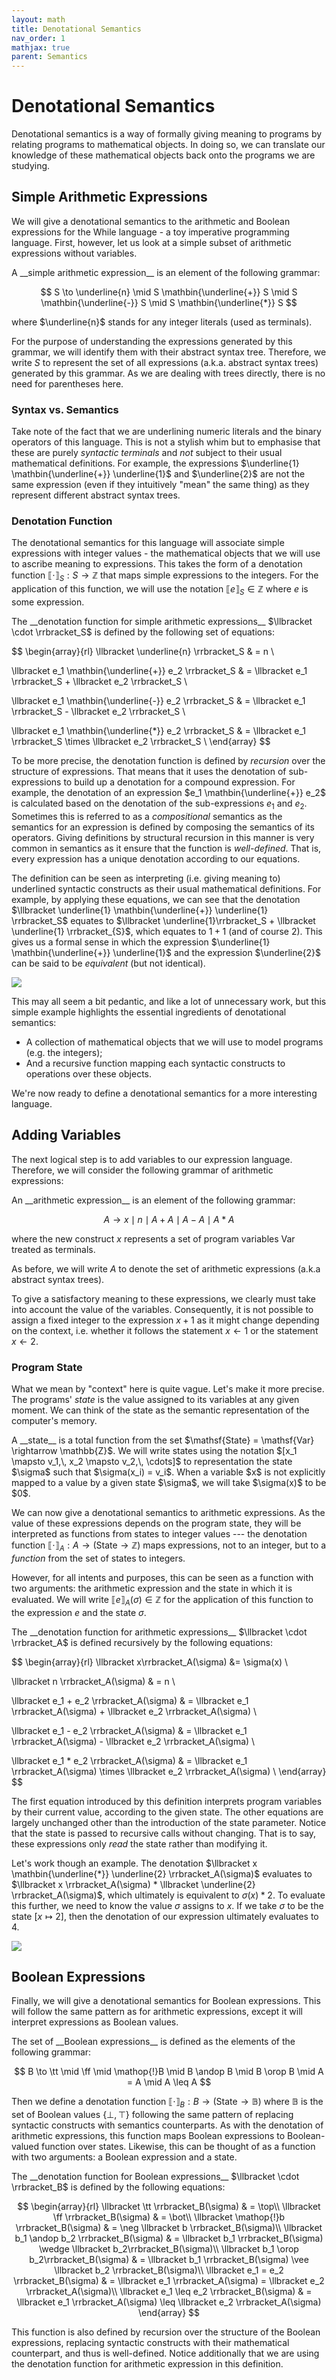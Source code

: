 ```yaml
---
layout: math
title: Denotational Semantics
nav_order: 1
mathjax: true
parent: Semantics
---
```


# Denotational Semantics

Denotational semantics is a way of formally giving meaning to programs by relating programs to mathematical objects.
In doing so, we can translate our knowledge of these mathematical objects back onto the programs we are studying.

## Simple Arithmetic Expressions

We will give a denotational semantics to the arithmetic and Boolean expressions for the While language - a toy imperative programming language.
First, however, let us look at a simple subset of arithmetic expressions without variables.

<div class="defn" markdown="1">
A __simple arithmetic expression__ is an element of the following grammar:

$$
  S \to \underline{n} \mid S \mathbin{\underline{+}} S \mid S \mathbin{\underline{-}} S \mid S \mathbin{\underline{*}} S
$$

where $\underline{n}$ stands for any integer literals (used as terminals).
</div>

For the purpose of understanding the expressions generated by this grammar, we will identify them with their abstract syntax tree.
Therefore, we write $S$ to represent the set of all expressions (a.k.a. abstract syntax trees) generated by this grammar.
As we are dealing with trees directly, there is no need for parentheses here.

### Syntax vs. Semantics

Take note of the fact that we are underlining numeric literals and the binary operators of this language.
This is not a stylish whim but to emphasise that these are purely _syntactic terminals_ and _not_ subject to their usual mathematical definitions.
For example, the expressions $\underline{1} \mathbin{\underline{+}} \underline{1}$ and $\underline{2}$ are not the same expression (even if they intuitively "mean" the same thing) as they represent different abstract syntax trees.

### Denotation Function

The denotational semantics for this language will associate simple expressions with integer values - the mathematical objects that we will use to ascribe meaning to expressions. 
This takes the form of a denotation function $\llbracket \cdot \rrbracket_S : S \rightarrow \mathbb{Z}$ that maps simple expressions to the integers.
For the application of this function, we will use the notation $\llbracket e \rrbracket_S \in \mathbb{Z}$ where $e$ is some expression.

<div class="defn" markdown="1">
The __denotation function for simple arithmetic expressions__ $\llbracket \cdot \rrbracket_S$  is defined by the following set of equations:

$$
\begin{array}{rl}
  \llbracket \underline{n} \rrbracket_S & = n \\

  \llbracket e_1 \mathbin{\underline{+}} e_2 \rrbracket_S & = \llbracket e_1 \rrbracket_S + \llbracket e_2 \rrbracket_S \\

  \llbracket e_1 \mathbin{\underline{-}} e_2 \rrbracket_S & = \llbracket e_1 \rrbracket_S - \llbracket e_2 \rrbracket_S \\

  \llbracket e_1 \mathbin{\underline{*}} e_2 \rrbracket_S & = \llbracket e_1 \rrbracket_S \times \llbracket e_2 \rrbracket_S \\
\end{array}
$$

</div>

To be more precise, the denotation function is defined by _recursion_ over the structure of expressions.
That means that it uses the denotation of sub-expressions to build up a denotation for a compound expression.
For example, the denotation of an expression $e_1 \mathbin{\underline{+}} e_2$ is calculated based on the denotation of the sub-expressions $e_1$ and $e_2$.
Sometimes this is referred to as a _compositional_ semantics as the semantics for an expression is defined by composing the semantics of its operators.
Giving definitions by structural recursion in this manner is very common in semantics as it ensure that the function is _well-defined_.
That is, every expression has a unique denotation according to our equations.

The definition can be seen as interpreting (i.e. giving meaning to) underlined syntactic constructs as their usual mathematical definitions.
For example, by applying these equations, we can see that the denotation $\llbracket \underline{1} \mathbin{\underline{+}} \underline{1} \rrbracket_S$ equates to $\llbracket \underline{1}\rrbracket_S + \llbracket \underline{1} \rrbracket_{S}$, which equates to $1 + 1$ (and of course $2$).
This gives us a formal sense in which the expression $\underline{1} \mathbin{\underline{+}} \underline{1}$ and the expression $\underline{2}$ can be said to be _equivalent_ (but not identical).

<img src="../assets/semantics/simple-denotation.png" style="max-width:300px"/>

This may all seem a bit pedantic, and like a lot of unnecessary work, but this simple example highlights the essential ingredients of denotational semantics:

* A collection of mathematical objects that we will use to model programs (e.g. the integers);
* And a recursive function mapping each syntactic constructs to operations over these objects. 

We're now ready to define a denotational semantics for a more interesting language.

## Adding Variables

The next logical step is to add variables to our expression language.
Therefore, we will consider the following grammar of arithmetic expressions:

<div class="defn" markdown="1">
An __arithmetic expression__ is an element of the following grammar:

$$
  A \to x \mid n \mid A + A \mid A - A \mid A * A
$$

where the new construct $x$ represents a set of program variables $\mathsf{Var}$ treated as terminals.
</div>

As before, we will write $A$ to denote the set of arithmetic expressions (a.k.a abstract syntax trees).

To give a satisfactory meaning to these expressions, we clearly must take into account the value of the variables.
Consequently, it is not possible to assign a fixed integer to the expression $x + 1$ as it might change depending on the context, i.e. whether it follows the statement $x \leftarrow 1$ or the statement $x \leftarrow 2$.

### Program State

What we mean by "context" here is quite vague.
Let's make it more precise.
The programs' _state_ is the value assigned to its variables at any given moment.
We can think of the state as the semantic representation of the computer's memory.

<div class="defn" markdown="1">
A __state__ is a total function from the set $\mathsf{State} = \mathsf{Var} \rightarrow \mathbb{Z}$.
We will write states using the notation $[x_1 \mapsto v_1,\, x_2 \mapsto v_2,\, \cdots]$ to representation the state $\sigma$ such that $\sigma(x_i) = v_i$.
When a variable $x$ is not explicitly mapped to a value by a given state $\sigma$, we will take $\sigma(x)$ to be $0$.
</div>

We can now give a denotational semantics to arithmetic expressions.
As the value of these expressions depends on the program state, they will be interpreted as functions from states to integer values --- the denotation function $\llbracket \cdot \rrbracket_A : A \rightarrow (\mathsf{State} \rightarrow \mathbb{Z})$ maps expressions, not to an integer, but to a _function_ from the set of states to integers.
<!-- In other words, expressions are interpreted as integer that depend on the state in which they are evaluated. -->
However, for all intents and purposes, this can be seen as a function with two arguments: the arithmetic expression and the state in which it is evaluated.
We will write $\llbracket e \rrbracket_A(\sigma) \in \mathbb{Z}$ for the application of this function to the expression $e$ and the state $\sigma$.

<div class="defn" markdown="1">
The __denotation function for arithmetic expressions__  $\llbracket \cdot \rrbracket_A$ is defined recursively by the following equations:

$$
\begin{array}{rl}
  \llbracket x\rrbracket_A(\sigma) &= \sigma(x) \\

  \llbracket n \rrbracket_A(\sigma) & = n \\

  \llbracket e_1 + e_2 \rrbracket_A(\sigma) & = \llbracket e_1 \rrbracket_A(\sigma) + \llbracket e_2 \rrbracket_A(\sigma) \\

  \llbracket e_1 - e_2 \rrbracket_A(\sigma) & = \llbracket e_1 \rrbracket_A(\sigma) - \llbracket e_2 \rrbracket_A(\sigma) \\

  \llbracket e_1 * e_2 \rrbracket_A(\sigma) & = \llbracket e_1 \rrbracket_A(\sigma) \times
  \llbracket e_2 \rrbracket_A(\sigma) \\
\end{array}
$$

</div>

The first equation introduced by this definition interprets program variables by their current value, according to the given state.
The other equations are largely unchanged other than the introduction of the state parameter.
Notice that the state is passed to recursive calls without changing.
That is to say, these expressions only _read_ the state rather than modifying it.

Let's work though an example.
The denotation $\llbracket x \mathbin{\underline{*}} \underline{2} \rrbracket_A(\sigma)$ evaluates to $\llbracket x \rrbracket_A(\sigma) * \llbracket \underline{2} \rrbracket_A(\sigma)$, which ultimately is equivalent to $\sigma(x) * 2$.
To evaluate this further, we need to know the value $\sigma$ assigns to $x$.
If we take $\sigma$ to be the state $[x \mapsto 2]$, then the denotation of our expression ultimately evaluates to $4$.

<img src="../assets/semantics/state-denotation.png" style="max-width:300px"/>

## Boolean Expressions

Finally, we will give a denotational semantics for Boolean expressions.
This will follow the same pattern as for arithmetic expressions, except it will interpret expressions as Boolean values.

<div class="defn" markdown="1">
The set of __Boolean expressions__ is defined as the elements of the following grammar:

$$
  B \to \tt \mid \ff \mid \mathop{!}B \mid B \andop B \mid B \orop B \mid A = A \mid A \leq A
$$

</div>

Then we define a denotation function $\llbracket \cdot \rrbracket_B : B \rightarrow (\mathsf{State} \rightarrow \mathbb{B})$ where $\mathbb{B}$ is the set of Boolean values $\left\lbrace \bot,\, \top \right\rbrace$ following the same pattern of replacing syntactic constructs with semantics counterparts.
As with the denotation of arithmetic expressions, this function maps Boolean expressions to Boolean-valued function over states.
Likewise, this can be thought of as a function with two arguments: a Boolean expression and a state.

<div class="defn" markdown="1">
The __denotation function for Boolean expressions__ $\llbracket \cdot \rrbracket_B$ is defined by the following equations:

$$
\begin{array}{rl}
  \llbracket \tt \rrbracket_B(\sigma) & = \top\\
  \llbracket \ff \rrbracket_B(\sigma) & = \bot\\
  \llbracket \mathop{!}b \rrbracket_B(\sigma) & = \neg \llbracket b \rrbracket_B(\sigma)\\
  \llbracket b_1 \andop b_2 \rrbracket_B(\sigma) & = \llbracket b_1 \rrbracket_B(\sigma) \wedge \llbracket b_2\rrbracket_B(\sigma)\\
  \llbracket b_1 \orop b_2\rrbracket_B(\sigma) & = \llbracket b_1 \rrbracket_B(\sigma) \vee \llbracket b_2 \rrbracket_B(\sigma)\\
  \llbracket e_1 = e_2 \rrbracket_B(\sigma) & = \llbracket e_1 \rrbracket_A(\sigma) = \llbracket e_2 \rrbracket_A(\sigma)\\
  \llbracket e_1 \leq e_2 \rrbracket_B(\sigma) & = \llbracket e_1 \rrbracket_A(\sigma) \leq \llbracket e_2 \rrbracket_A(\sigma)
\end{array}
$$

</div>

This function is also defined by recursion over the structure of the Boolean expressions, replacing syntactic constructs with their mathematical counterpart, and thus is well-defined.
Notice additionally that we are using the denotation function for arithmetic expression in this definition.